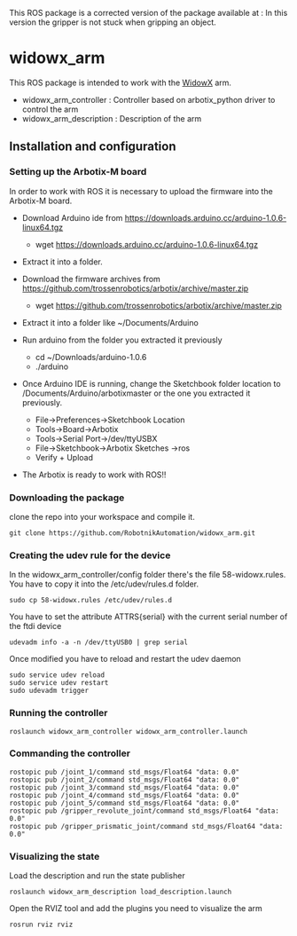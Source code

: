 This ROS package is a corrected version of the package available at : 
In this version the gripper is not stuck when gripping an object.

# widowx_arm

This ROS package is intended to work with the [WidowX](https://www.roscomponents.com/en/robotic-arms/11-widowx.html#/assembled-no) arm.

* widowx_arm_controller : Controller based on arbotix_python driver to control the arm
* widowx_arm_description : Description of the arm

## Installation and configuration

### Setting up the Arbotix-M board

In order to work with ROS it is necessary to upload the firmware into the Arbotix-M board.

* Download Arduino ide from https://downloads.arduino.cc/arduino-1.0.6-linux64.tgz
  * wget https://downloads.arduino.cc/arduino-1.0.6-linux64.tgz
  
* Extract it into a folder.
* Download the firmware archives from https://github.com/trossenrobotics/arbotix/archive/master.zip
  * wget https://github.com/trossenrobotics/arbotix/archive/master.zip
* Extract it into a folder like ~/Documents/Arduino
* Run arduino from the folder you extracted it previously
  * cd ~/Downloads/arduino-1.0.6
  * ./arduino
* Once Arduino IDE is running, change the Sketchbook folder location to /Documents/Arduino/arbotixmaster or the one you extracted it previously.
  * File->Preferences->Sketchbook Location
  * Tools->Board->Arbotix
  * Tools->Serial Port->/dev/ttyUSBX
  * File->Sketchbook->Arbotix Sketches ->ros
  * Verify + Upload
* The Arbotix is ready to work with ROS!!

### Downloading the package

clone the repo into your workspace and compile it.
```
git clone https://github.com/RobotnikAutomation/widowx_arm.git
```
### Creating the udev rule for the device

In the widowx_arm_controller/config folder there's the file 58-widowx.rules. You have to copy it into the /etc/udev/rules.d folder.

```
sudo cp 58-widowx.rules /etc/udev/rules.d
```

You have to set the attribute ATTRS{serial} with the current serial number of the ftdi device

```
udevadm info -a -n /dev/ttyUSB0 | grep serial 
```
Once modified you have to reload and restart the udev daemon

```
sudo service udev reload
sudo service udev restart
sudo udevadm trigger
```

### Running the controller

```
roslaunch widowx_arm_controller widowx_arm_controller.launch 
```

### Commanding the controller 

```
rostopic pub /joint_1/command std_msgs/Float64 "data: 0.0" 
rostopic pub /joint_2/command std_msgs/Float64 "data: 0.0" 
rostopic pub /joint_3/command std_msgs/Float64 "data: 0.0" 
rostopic pub /joint_4/command std_msgs/Float64 "data: 0.0" 
rostopic pub /joint_5/command std_msgs/Float64 "data: 0.0" 
rostopic pub /gripper_revolute_joint/command std_msgs/Float64 "data: 0.0" 
rostopic pub /gripper_prismatic_joint/command std_msgs/Float64 "data: 0.0"
```

### Visualizing the state

Load the description and run the state publisher

```
roslaunch widowx_arm_description load_description.launch
```

Open the RVIZ tool and add the plugins you need to visualize the arm

```
rosrun rviz rviz
```
